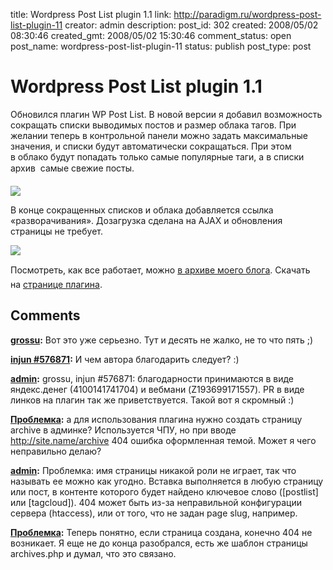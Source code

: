 title: Wordpress Post List plugin 1.1
link: http://paradigm.ru/wordpress-post-list-plugin-11
creator: admin
description: 
post_id: 302
created: 2008/05/02 08:30:46
created_gmt: 2008/05/02 15:30:46
comment_status: open
post_name: wordpress-post-list-plugin-11
status: publish
post_type: post

# Wordpress Post List plugin 1.1

Обновился плагин WP Post List. В новой версии я добавил возможность сокращать списки выводимых постов и размер облака тагов. При желании теперь в контрольной панели можно задать максимальные значения, и списки будут автоматически сокращаться. При этом в облако будут попадать только самые популярные таги, а в списки архив  самые свежие посты.

![](/;-\)/2008/05/screenshot-1.png)

В конце сокращенных списков и облака добавляется ссылка «разворачивания». Дозагрузка сделана на AJAX и обновления страницы не требует.

![](/;-\)/2008/05/screenshot-3.png)

Посмотреть, как все работает, можно [в архиве моего блога](/archive/). Скачать  на [странице плагина](http://paradigm.ru/wp-postlist/).

## Comments

**[grossu](#647 "2008/05/02 09:20:54"):** Вот это уже серьезно. Тут и десять не жалко, не то что пять ;)

**[injun #576871](#648 "2008/05/02 09:26:37"):** И чем автора благодарить следует? :)

**[admin](#649 "2008/05/02 11:20:54"):** grossu, injun #576871: благодарности принимаются в виде яндекс.денег (4100141741704) и вебмани (Z193699171557). PR в виде линков на плагин так же приветствуется. Такой вот я скромный :)

**[Проблемка](#650 "2008/05/02 11:52:44"):** а для использования плагина нужно создать страницу archive в админке? Используется ЧПУ, но при вводе http://site.name/archive 404 ошибка оформленная темой. Может я чего неправильно делаю?

**[admin](#651 "2008/05/02 12:42:04"):** Проблемка: имя страницы никакой роли не играет, так что называть ее можно как угодно. Вставка выполняется в любую страницу или пост, в контенте которого будет найдено ключевое слово ([postlist] или [tagcloud]). 404 может быть из-за неправильной конфигурации сервера (htaccess), или от того, что не задан page slug, например.

**[Проблемка](#652 "2008/05/02 13:01:43"):** Теперь понятно, если страница создана, конечно 404 не возникает. Я еще не до конца разобрался, есть же шаблон страницы archives.php и думал, что это связано.

